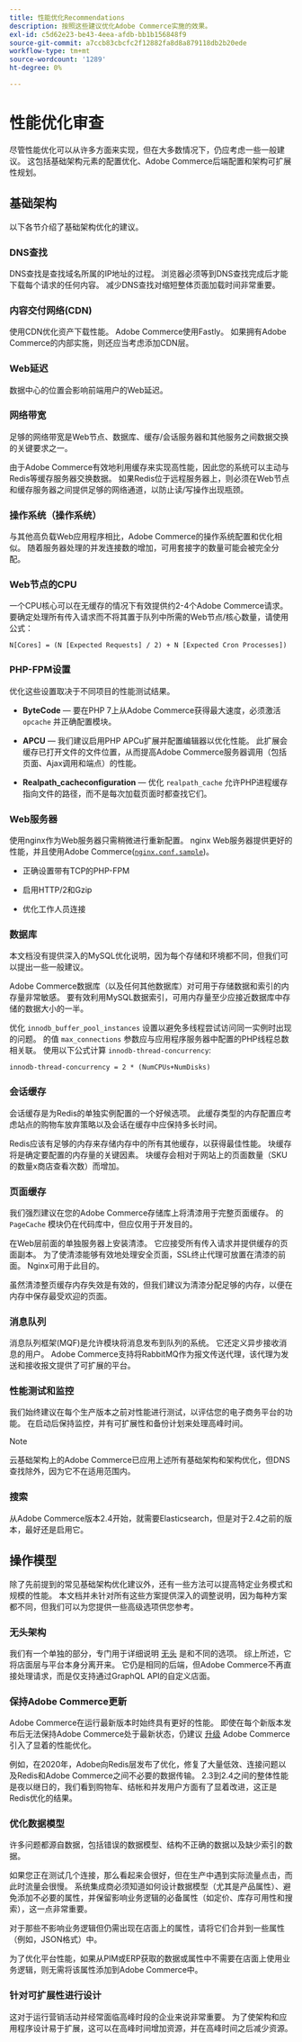 ```yaml
---
title: 性能优化Recommendations
description: 按照这些建议优化Adobe Commerce实施的效果。
exl-id: c5d62e23-be43-4eea-afdb-bb1b156848f9
source-git-commit: a7ccb83cbcfc2f12882fa8d8a879118db2b20ede
workflow-type: tm+mt
source-wordcount: '1289'
ht-degree: 0%

---
```


# 性能优化审查

尽管性能优化可以从许多方面来实现，但在大多数情况下，仍应考虑一些一般建议。 这包括基础架构元素的配置优化、Adobe Commerce后端配置和架构可扩展性规划。

## 基础架构

以下各节介绍了基础架构优化的建议。

### DNS查找

DNS查找是查找域名所属的IP地址的过程。 浏览器必须等到DNS查找完成后才能下载每个请求的任何内容。 减少DNS查找对缩短整体页面加载时间非常重要。

### 内容交付网络(CDN)

使用CDN优化资产下载性能。 Adobe Commerce使用Fastly。 如果拥有Adobe Commerce的内部实施，则还应当考虑添加CDN层。

### Web延迟

数据中心的位置会影响前端用户的Web延迟。

### 网络带宽

足够的网络带宽是Web节点、数据库、缓存/会话服务器和其他服务之间数据交换的关键要求之一。

由于Adobe Commerce有效地利用缓存来实现高性能，因此您的系统可以主动与Redis等缓存服务器交换数据。 如果Redis位于远程服务器上，则必须在Web节点和缓存服务器之间提供足够的网络通道，以防止读/写操作出现瓶颈。

### 操作系统（操作系统）

与其他高负载Web应用程序相比，Adobe Commerce的操作系统配置和优化相似。 随着服务器处理的并发连接数的增加，可用套接字的数量可能会被完全分配。

### Web节点的CPU

一个CPU核心可以在无缓存的情况下有效提供约2-4个Adobe Commerce请求。 要确定处理所有传入请求而不将其置于队列中所需的Web节点/核心数量，请使用公式：

```
N[Cores] = (N [Expected Requests] / 2) + N [Expected Cron Processes])
```

### PHP-FPM设置

优化这些设置取决于不同项目的性能测试结果。

- **ByteCode** — 要在PHP 7上从Adobe Commerce获得最大速度，必须激活 `opcache` 并正确配置模块。

- **APCU** — 我们建议启用PHP APCu扩展并配置编辑器以优化性能。 此扩展会缓存已打开文件的文件位置，从而提高Adobe Commerce服务器调用（包括页面、Ajax调用和端点）的性能。

- **Realpath_cacheconfiguration** — 优化 `realpath_cache` 允许PHP进程缓存指向文件的路径，而不是每次加载页面时都查找它们。

### Web服务器

使用nginx作为Web服务器只需稍微进行重新配置。 nginx Web服务器提供更好的性能，并且使用Adobe Commerce([`nginx.conf.sample`](https://github.com/magento/magento2/blob/2.4/nginx.conf.sample))。

- 正确设置带有TCP的PHP-FPM

- 启用HTTP/2和Gzip

- 优化工作人员连接

### 数据库

本文档没有提供深入的MySQL优化说明，因为每个存储和环境都不同，但我们可以提出一些一般建议。

Adobe Commerce数据库（以及任何其他数据库）对可用于存储数据和索引的内存量非常敏感。 要有效利用MySQL数据索引，可用内存量至少应接近数据库中存储的数据大小的一半。

优化 `innodb_buffer_pool_instances` 设置以避免多线程尝试访问同一实例时出现的问题。 的值 `max_connections` 参数应与应用程序服务器中配置的PHP线程总数相关联。 使用以下公式计算 `innodb-thread-concurrency`:

```
innodb-thread-concurrency = 2 * (NumCPUs+NumDisks)
```

### 会话缓存

会话缓存是为Redis的单独实例配置的一个好候选项。 此缓存类型的内存配置应考虑站点的购物车放弃策略以及会话在缓存中应保持多长时间。

Redis应该有足够的内存来存储内存中的所有其他缓存，以获得最佳性能。 块缓存将是确定要配置的内存量的关键因素。 块缓存会相对于网站上的页面数量（SKU的数量x商店查看次数）而增加。

### 页面缓存

我们强烈建议在您的Adobe Commerce存储库上将清漆用于完整页面缓存。 的 `PageCache` 模块仍在代码库中，但应仅用于开发目的。

在Web层前面的单独服务器上安装清漆。 它应接受所有传入请求并提供缓存的页面副本。 为了使清漆能够有效地处理安全页面，SSL终止代理可放置在清漆的前面。 Nginx可用于此目的。

虽然清漆整页缓存内存失效是有效的，但我们建议为清漆分配足够的内存，以便在内存中保存最受欢迎的页面。

### 消息队列

消息队列框架(MQF)是允许模块将消息发布到队列的系统。 它还定义异步接收消息的用户。 Adobe Commerce支持将RabbitMQ作为报文传送代理，该代理为发送和接收报文提供了可扩展的平台。

### 性能测试和监控

我们始终建议在每个生产版本之前对性能进行测试，以评估您的电子商务平台的功能。 在启动后保持监控，并有可扩展性和备份计划来处理高峰时间。

>[!NOTE]
>
> 云基础架构上的Adobe Commerce已应用上述所有基础架构和架构优化，但DNS查找除外，因为它不在适用范围内。

### 搜索

从Adobe Commerce版本2.4开始，就需要Elasticsearch，但是对于2.4之前的版本，最好还是启用它。

## 操作模型

除了先前提到的常见基础架构优化建议外，还有一些方法可以提高特定业务模式和规模的性能。 本文档并未针对所有这些方案提供深入的调整说明，因为每种方案都不同，但我们可以为您提供一些高级选项供您参考。

### 无头架构

我们有一个单独的部分，专门用于详细说明 [无头](../../architecture/headless/adobe-commerce.md) 是和不同的选项。 综上所述，它将店面层与平台本身分离开来。 它仍是相同的后端，但Adobe Commerce不再直接处理请求，而是仅支持通过GraphQL API的自定义店面。

### 保持Adobe Commerce更新

Adobe Commerce在运行最新版本时始终具有更好的性能。 即使在每个新版本发布后无法保持Adobe Commerce处于最新状态，仍建议 [升级](../../../assets/upgrade-guide/adobe-commerce-2-4-upgrade-guide.pdf) Adobe Commerce引入了显着的性能优化。

例如，在2020年，Adobe向Redis层发布了优化，修复了大量低效、连接问题以及Redis和Adobe Commerce之间不必要的数据传输。 2.3到2.4之间的整体性能是夜以继日的，我们看到购物车、结帐和并发用户方面有了显着改进，这正是Redis优化的结果。

### 优化数据模型

许多问题都源自数据，包括错误的数据模型、结构不正确的数据以及缺少索引的数据。

如果您正在测试几个连接，那么看起来会很好，但在生产中遇到实际流量点击，而此时流量会很慢。 系统集成商必须知道如何设计数据模型（尤其是产品属性）、避免添加不必要的属性，并保留影响业务逻辑的必备属性（如定价、库存可用性和搜索），这一点非常重要。

对于那些不影响业务逻辑但仍需出现在店面上的属性，请将它们合并到一些属性（例如，JSON格式）中。

为了优化平台性能，如果从PIM或ERP获取的数据或属性中不需要在店面上使用业务逻辑，则无需将该属性添加到Adobe Commerce中。

### 针对可扩展性进行设计

这对于运行营销活动并经常面临高峰时段的企业来说非常重要。 为了使架构和应用程序设计易于扩展，这可以在高峰时间增加资源，并在高峰时间之后减少资源。
